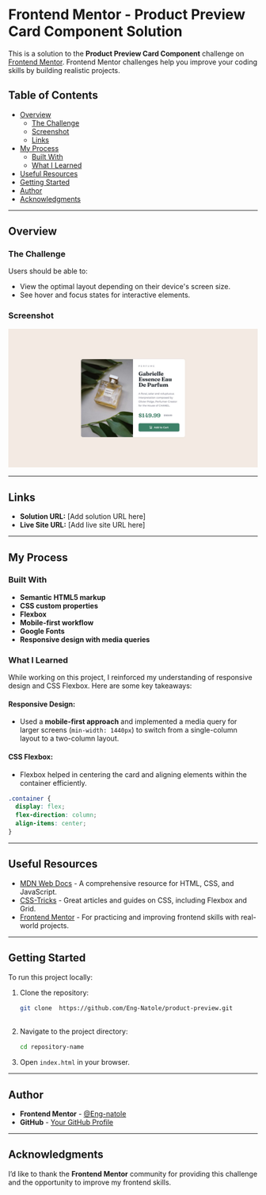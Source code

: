 # Frontend Mentor - Product Preview Card Component Solution

This is a solution to the **Product Preview Card Component** challenge on [Frontend Mentor](https://www.frontendmentor.io). Frontend Mentor challenges help you improve your coding skills by building realistic projects.

## Table of Contents

- [Overview](#overview)
  - [The Challenge](#the-challenge)
  - [Screenshot](#screenshot)
  - [Links](#links)
- [My Process](#my-process)
  - [Built With](#built-with)
  - [What I Learned](#what-i-learned)
- [Useful Resources](#useful-resources)
- [Getting Started](#getting-started)
- [Author](#author)
- [Acknowledgments](#acknowledgments)

---

## Overview

### The Challenge

Users should be able to:

- View the optimal layout depending on their device's screen size.
- See hover and focus states for interactive elements.

### Screenshot

![Product Preview Screenshot](./images/desktop-screenshot.jpg)

---

## Links

- **Solution URL:** [Add solution URL here]
- **Live Site URL:** [Add live site URL here]

---

## My Process

### Built With

- **Semantic HTML5 markup**
- **CSS custom properties**
- **Flexbox**
- **Mobile-first workflow**
- **Google Fonts**
- **Responsive design with media queries**

### What I Learned

While working on this project, I reinforced my understanding of responsive design and CSS Flexbox. Here are some key takeaways:

#### Responsive Design:

- Used a **mobile-first approach** and implemented a media query for larger screens (`min-width: 1440px`) to switch from a single-column layout to a two-column layout.

#### CSS Flexbox:

- Flexbox helped in centering the card and aligning elements within the container efficiently.

```css
.container {
  display: flex;
  flex-direction: column;
  align-items: center;
}
```

---

## Useful Resources

- [MDN Web Docs](https://developer.mozilla.org/en-US/) - A comprehensive resource for HTML, CSS, and JavaScript.
- [CSS-Tricks](https://css-tricks.com/) - Great articles and guides on CSS, including Flexbox and Grid.
- [Frontend Mentor](https://www.frontendmentor.io/) - For practicing and improving frontend skills with real-world projects.

---

## Getting Started

To run this project locally:

1. Clone the repository:
   ```bash
   git clone  https://github.com/Eng-Natole/product-preview.git
  
   ```
2. Navigate to the project directory:
   ```bash
   cd repository-name
   ```
3. Open `index.html` in your browser.

---

## Author

- **Frontend Mentor** - [@Eng-natole](https://www.frontendmentor.io/profile/Eng-natole)
- **GitHub** - [Your GitHub Profile](https://github.com/your-github-username)

---

## Acknowledgments

I’d like to thank the **Frontend Mentor** community for providing this challenge and the opportunity to improve my frontend skills.
